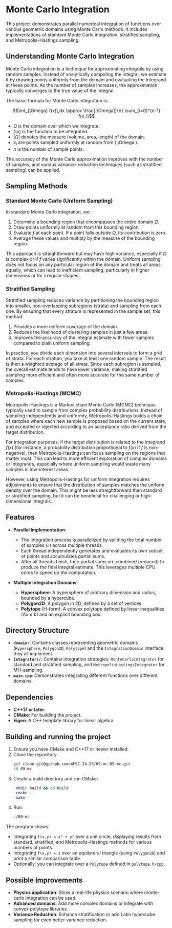 # Monte Carlo Integration

This project demonstrates parallel numerical integration of functions over various geometric domains using Monte Carlo
methods. It includes implementations of standard Monte Carlo integration, stratified sampling, and Metropolis-Hastings
sampling.

## Understanding Monte Carlo Integration

Monte Carlo integration is a technique for approximating integrals by using random samples. Instead of analytically
computing the integral, we estimate it by drawing points uniformly from the domain and evaluating the integrand at these
points. As the number of samples increases, the approximation typically converges to the true value of the integral.

The basic formula for Monte Carlo integration is:

$$\int_{\Omega} f(x)\,dx \approx \frac{|\Omega|}{n} \sum_{i=0}^{n-1} f(x_i)$$

- $\Omega$ is the domain over which we integrate.
- $f(x)$ is the function to be integrated.
- $|\Omega|$ denotes the measure (volume, area, length) of the domain.
- $x_i$ are points sampled uniformly at random from \( \Omega \).
- $n$ is the number of sample points.

The accuracy of the Monte Carlo approximation improves with the number of samples, and various variance-reduction
techniques (such as stratified sampling) can be applied.

## Sampling Methods

### Standard Monte Carlo (Uniform Sampling)

In standard Monte Carlo integration, we:

1. Determine a bounding region that encompasses the entire domain $\Omega$.
2. Draw points uniformly at random from this bounding region.
3. Evaluate $f$ at each point. If a point falls outside $\Omega$, its contribution is zero.
4. Average these values and multiply by the measure of the bounding region.

This approach is straightforward but may have high variance, especially if $\Omega$ is complex or if $f$ varies
significantly within the domain. Uniform sampling does not focus on any particular region of the domain and treats all
areas equally, which can lead to inefficient sampling, particularly in higher dimensions or for irregular shapes.

### Stratified Sampling

Stratified sampling reduces variance by partitioning the bounding region into smaller, non-overlapping subregions
(strata) and sampling from each one. By ensuring that every stratum is represented in the sample set, this method:

1. Provides a more uniform coverage of the domain.
2. Reduces the likelihood of clustering samples in just a few areas.
3. Improves the accuracy of the integral estimate with fewer samples compared to plain uniform sampling.

In practice, you divide each dimension into several intervals to form a grid of strata. For each stratum, you take at
least one random sample. The result is then a weighted average of all strata. Since each subregion is sampled, the
overall
estimate tends to have lower variance, making stratified sampling more efficient and often more accurate for the same
number of samples.

### Metropolis-Hastings (MCMC)

Metropolis-Hastings is a Markov chain Monte Carlo (MCMC) technique typically used to sample from complex probability
distributions. Instead of sampling independently and uniformly, Metropolis-Hastings builds a chain of samples where each
new sample is proposed based on the current state, and accepted or rejected according to an acceptance ratio derived
from
the target distribution.

For integration purposes, if the target distribution is related to the integrand $f(x)$ (for instance, a probability
distribution proportional to $f(x)$ if $f$ is non-negative), then Metropolis-Hastings can focus sampling on the
regions that matter most. This can lead to more efficient exploration of complex domains or integrands, especially where
uniform sampling would waste many samples in low-interest areas.

However, using Metropolis-Hastings for uniform integration requires adjustments to ensure that the distribution of
samples matches the uniform density over the domain. This might be less straightforward than standard or stratified
sampling, but it can be beneficial for challenging or high-dimensional integrals.

## Features

- **Parallel Implementation**:
    - The integration process is parallelized by splitting the total number of samples (`n`) across multiple threads.
    - Each thread independently generates and evaluates its own subset of points and accumulates partial sums.
    - After all threads finish, their partial sums are combined (reduced) to produce the final integral estimate. This
      leverages multiple CPU cores to speed up the computation.

- **Multiple Integration Domains**:
    - **Hypersphere**: A hypersphere of arbitrary dimension and radius, bounded by a hypercube.
    - **Polygon2D**: A polygon in 2D, defined by a set of vertices.
    - **Polytope** (H-form): A convex polytope defined by linear inequalities (Ax ≤ b) and an explicit bounding box.

## Directory Structure

- **`domain/`**: Contains classes representing geometric domains (`Hypersphere`, `Polygon2D`, `Polytope`) and the
  `IntegrationDomain` interface they all implement.
- **`integrators/`**: Contains integration strategies: `MonteCarloIntegrator` for standard and stratified sampling, and
  `MetropolisHastingsIntegrator` for MH-sampling.
- **`main.cpp`**: Demonstrates integrating different functions over different domains.

## Dependencies

- **C++17 or later**:
- **CMake**: For building the project.
- **Eigen**: A C++ template library for linear algebra.

## Building and running the project

1. Ensure you have CMake and C++17 or newer installed.
2. Clone the repository:
   ```bash
   git clone git@github.com:AMSC-24-25/09-mc-09-mc.git
   cd 09-mc
   ```
3. Create a build directory and run CMake:
   ```bash
    mkdir build && cd build
    cmake ..
    make
   ```
4. Run:
    ```bash
    ./09-mc
    ```

The program shows:

- Integrating `f(x,y) = x² + y²` over a unit circle, displaying results from standard, stratified, and
  Metropolis-Hastings
  methods for various numbers of points.
- Integrating `f(x,y) = 1` over an equilateral triangle (using `Polygon2D`) and print a similar comparison table.
- Optionally, you can integrate over a `Polytope` defined in `polytope.h/cpp`.

## Possible Improvements

- **Physics application**: Show a real-life physics scenario where monte-carlo integration can be used.
- **Advanced domains**: Add more complex domains or integrate with convex polytope libraries.
- **Variance Reduction**: Enhance stratification or add Latin hypercube sampling for even better variance reduction.
